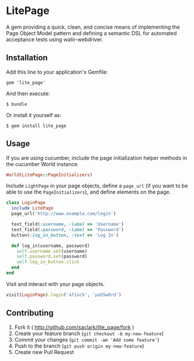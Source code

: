 # LitePage

A gem providing a quick, clean, and concise means of implementing the Page Object Model pattern and defining a semantic DSL for automated acceptance tests using watir-webdriver.

## Installation

Add this line to your application's Gemfile:

    gem 'lite_page'

And then execute:

    $ bundle

Or install it yourself as:

    $ gem install lite_page

## Usage
If you are using cucumber, include the page initialization helper methods in the cucumber World instance.
```ruby
World(LitePage::PageInitializers)
```

Include `LightPage` in your page objects, define a `page_url` (if you want to be able to use the `PageInitializers`), and define elements on the page.
```ruby
class LoginPage
  include LitePage
  page_url('http://www.example.com/login')

  text_field(:username, :label => 'Username')
  text_field(:password, :label => 'Password')
  button(:log_in_button, :text => 'Log In')

  def log_in(username, password)
    self.username.set(username)
    self.password.set(password)
    self.log_in_button.click
  end
end
```

Visit and interact with your page objects.
```ruby
visit(LoginPage).login('afinch', 'pa55w0rd')
```

## Contributing

1. Fork it ( http://github.com/saclark/lite_page/fork )
2. Create your feature branch (`git checkout -b my-new-feature`)
3. Commit your changes (`git commit -am 'Add some feature'`)
4. Push to the branch (`git push origin my-new-feature`)
5. Create new Pull Request
